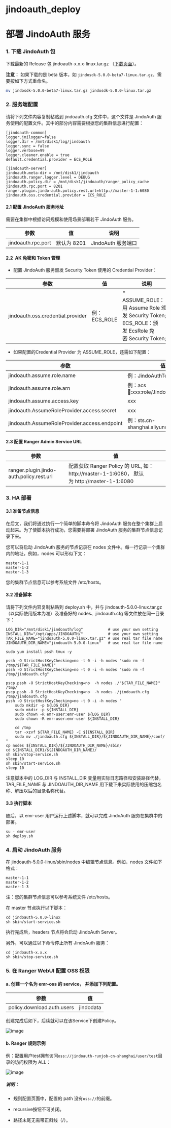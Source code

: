 # jindoauth\_deploy

# 部署 JindoAuth 服务

### 1. 下载 JindoAuth 包

下载最新的 Release 包 jindoauth-x.x.x-linux.tar.gz （[下载页面](/docs/user/5.x/5.0.0-beta7/jindodata_download.md)）。

**注意：** 如果下载的是 beta 版本，如 `jindosdk-5.0.0-beta7-linux.tar.gz`，需要按如下方式重命名。

```bash
mv jindosdk-5.0.0-beta7-linux.tar.gz jindosdk-5.0.0-linux.tar.gz
```

### 2. 服务端配置

请将下列文件内容复制粘贴到 jindoauth.cfg 文件中，这个文件是 JindoAuth 服务使用的配置文件。其中的部分内容需要根据您的集群信息进行配置：

    [jindoauth-common]
    logger.jnilogger=false
    logger.dir = /mnt/disk1/log/jindoauth
    logger.sync = false
    logger.verbose=99
    logger.cleaner.enable = true
    default.credential.provider = ECS_ROLE
    
    [jindoauth-server]
    jindoauth.meta-dir = /mnt/disk1/jindoauth
    jindoauth.ranger.logger.level = DEBUG
    jindoauth.policy.dir = /mnt/disk1/jindoauth/ranger_policy_cache
    jindoauth.rpc.port = 8201
    ranger.plugin.jindo-auth.policy.rest.url=http://master-1-1:6080
    jindoauth.oss.credential.provider = ECS_ROLE
    

#### 2.1 配置 JindoAuth 服务地址

需要在集群中根据访问规模和使用场景部署若干 JindoAuth 服务。

|  参数  |  值  |  说明  |
| --- | --- | --- |
|  jindoauth.rpc.port  | 默认为 8201 | JindoAuth 服务端口 |

#### 2.2  AK 免密和 Token 管理

*   配置 JindoAuth 服务颁发 Security Token 使用的 Credential Provider：
    

|  参数  |  值  |  说明  |
| --- | --- | --- |
|  jindoauth.oss.credential.provider  |  例：ECS\_ROLE  |  *   ASSUME\_ROLE： 使用 Assume Role 颁发 Security Token;      *   ECS\_ROLE：颁发 EcsRole 免密 Security Token;       |

*   如果配置的Credential Provider 为 ASSUME\_ROLE，还需如下配置：
    

|  参数  |  值  |  说明  |
| --- | --- | --- |
|  jindoauth.assume.role.name  |  例：JindoAuthTestRole  |  在 RAM 中创建的角色  |
|  jindoauth.assume.role.arn  |  例：acs:ram::xxx:role/JindoAuthTestRole   |  角色的ARN  |
|  jindoauth.assume.access.key   |  xxx  |  Token Service 的 accessKey   |
|  jindoauth.AssumeRoleProvider.access.secret  |  xxx  |  Token Service 的 accessKeySecret   |
|  jindoauth.AssumeRoleProvider.access.endpoint  |  例：sts.cn-shanghai.aliyuncs.com  |  Token Service 的 endpoint  |

#### 2.3 配置 Ranger Admin Service URL

|  参数  |  值  |
| --- | --- |
|  ranger.plugin.jindo-auth.policy.rest.url  |  配置获取 Ranger Policy 的 URL, 如：http://master-1-1:6080， 默认为 http://master-1-1:6080  |

### 3. HA 部署

#### 3.1 准备节点信息

在后文，我们将通过执行一个简单的脚本命令将 JindoAuth 服务在整个集群上启动起来。为了使脚本执行成功，您需要将部署 JindoAuth 服务的集群节点信息记录下来。

您可以将启动 JindoAuth 服务的节点记录在 nodes 文件中。每一行记录一个集群内的地址，例如，nodes 可以形似下文：

    master-1-1
    master-1-2
    master-1-3

您的集群节点信息可以参考系统文件 /etc/hosts。

#### 3.2 准备脚本

请将下列文件内容复制粘贴到 deploy.sh 中，并与 jindoauth-5.0.0-linux.tar.gz（以实际使用版本为准）及准备好的 nodes、jindoauth.cfg 等文件放在同一目录下：

    LOG_DIR="/mnt/disk1/jindoauth/log"           # use your own setting
    INSTALL_DIR="/opt/apps/JINDOAUTH/"           # use your own setting
    TAR_FILE_NAME="jindoauth-5.0.0-linux.tar.gz" # use real tar file name
    JINDOAUTH_DIR_NAME="jindoauth-5.0.0-linux"   # use real tar file name
    
    sudo yum install pssh tmux -y
    
    pssh -O StrictHostKeyChecking=no -t 0 -i -h nodes "sudo rm -f /tmp/${TAR_FILE_NAME}"
    pssh -O StrictHostKeyChecking=no -t 0 -i -h nodes "sudo rm -f /tmp/jindoauth.cfg"
    
    pscp.pssh -O StrictHostKeyChecking=no  -h nodes ./"${TAR_FILE_NAME}" /tmp/
    pscp.pssh -O StrictHostKeyChecking=no  -h nodes ./jindoauth.cfg /tmp/jindoauth.cfg
    pssh -O StrictHostKeyChecking=no -t 0 -i -h nodes "
        sudo mkdir -p ${LOG_DIR}
        sudo mkdir -p ${INSTALL_DIR}
        sudo chown -R emr-user:emr-user ${LOG_DIR}
        sudo chown -R emr-user:emr-user ${INSTALL_DIR}
    
        cd /tmp
        tar -xzvf ${TAR_FILE_NAME} -C ${INSTALL_DIR}
        sudo mv ./jindoauth.cfg ${INSTALL_DIR}/${JINDOAUTH_DIR_NAME}/conf/
    "
    cp nodes ${INSTALL_DIR}/${JINDOAUTH_DIR_NAME}/sbin/
    cd ${INSTALL_DIR}/${JINDOAUTH_DIR_NAME}/
    sh sbin/stop-service.sh
    sleep 10
    sh sbin/start-service.sh
    sleep 10

注意脚本中的 LOG\_DIR 与 INSTALL\_DIR 变量用实际日志路径和安装路径代替，TAR\_FILE\_NAME 与 JINDOAUTH\_DIR\_NAME 用下载下来实际使用的压缩包名称、解压以后的目录名称代替。

#### 3.3 执行脚本

随后，以 emr-user 用户运行上述脚本，就可以完成 JindoAuth 服务在集群中的部署。

    su - emr-user
    sh deploy.sh

### 4. 启动 JindoAuth 服务

在 jindoauth-5.0.0-linux/sbin/nodes 中编辑节点信息。例如，nodes 文件如下格式：

    master-1-1
    master-1-2
    master-1-3

注：您的集群节点信息可以参考系统文件 /etc/hosts。

在 master 节点执行以下脚本：

    cd jindoauth-5.0.0-linux
    sh sbin/start-service.sh

执行完成后，headers 节点将会启动 JindoAuth Server。

另外，可以通过以下命令停止所有 JindoAuth 服务：

    cd jindoauth-x.x.x
    sh sbin/stop-service.sh

### 5. 在 Ranger WebUI 配置 OSS 权限

#### a. 创建一个名为 emr-oss 的 service， 并添加下列配置。

|  参数  |  值  |
| --- | --- |
|  policy.download.auth.users  |  jindodata  |

创建完成后如下，后续就可以在该Service下创建Policy。

![image](https://alidocs.oss-cn-zhangjiakou.aliyuncs.com/res/WgZOZxxjDk58nLX8/img/6bbe0968-f5a6-4d81-9a08-cebea9345d31.png)

#### b. Ranger 规则示例

例：配置用户test拥有访问`oss://jindoauth-runjob-cn-shanghai/user/test`目录的访问权限为 ALL：

![image](https://alidocs.oss-cn-zhangjiakou.aliyuncs.com/res/WgZOZxxjDk58nLX8/img/b2c86e9f-cdd4-40bd-a9eb-bbd45a4c3d62.png)

##### 说明：

*   规则配置页面中，配置的 path 没有`oss://`的前缀。
    
*   recursive按钮不可关闭。
    
*   路径末尾无需带正斜线（/）。